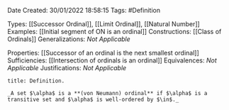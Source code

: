 <div class="topSpace"></div>

Date Created: 30/01/2022 18:58:15
Tags: #Definition

Types: [[Successor Ordinal]], [[Limit Ordinal]], [[Natural Number]]
Examples: [[Initial segment of ON is an ordinal]]
Constructions: [[Class of Ordinals]]
Generalizations: _Not Applicable_

Properties: [[Successor of an ordinal is the next smallest ordinal]]
Sufficiencies: [[Intersection of ordinals is an ordinal]]
Equivalences: _Not Applicable_
Justifications: _Not Applicable_

``` ad-Definition
title: Definition.

_A set $\alpha$ is a **(von Neumann) ordinal** if $\alpha$ is a transitive set and $\alpha$ is well-ordered by $\in$._

```
